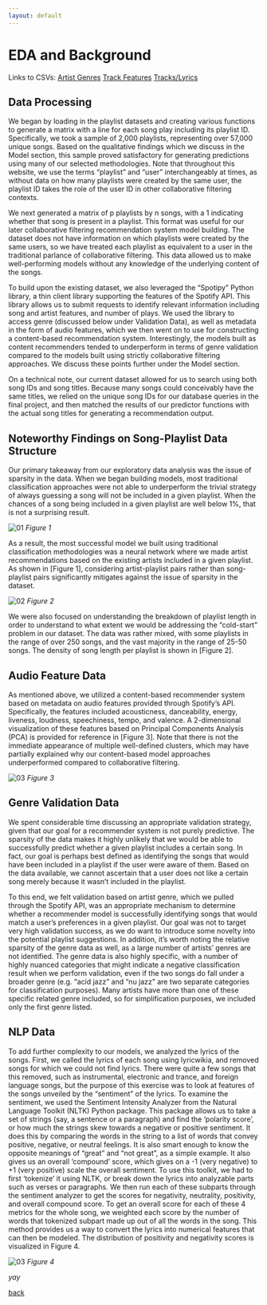 ```yaml
---
layout: default
---
```


# EDA and Background

Links to CSVs:
[Artist Genres](https://drive.google.com/file/d/1ueUMpPDVFPS7Er8Mq9-IqRHMJ2avSqCG/view)
[Track Features](https://drive.google.com/file/d/1OiJ7NGIXmrWXXBNaYoIrPgkMOI2wEDfw/view)
[Tracks/Lyrics](https://drive.google.com/file/d/1l0rTqWhIfQw4Hv8KRySvL6A6mkE2PRIz/view)
<!--<a href="https://drive.google.com/file/d/1ueUMpPDVFPS7Er8Mq9-IqRHMJ2avSqCG/view" class="btn">CSV (Artist Genres)</a>
<a href="https://drive.google.com/file/d/1OiJ7NGIXmrWXXBNaYoIrPgkMOI2wEDfw/view" class="btn">CSV (Track Features)</a>
<a href="https://drive.google.com/file/d/1l0rTqWhIfQw4Hv8KRySvL6A6mkE2PRIz/view" class="btn">CSV (Tracks/Lyrics)</a>
-->

## Data Processing
We began by loading in the playlist datasets and creating various functions to generate a matrix with a line for each song play including its playlist ID. Specifically, we took a sample of 2,000 playlists, representing over 57,000 unique songs. Based on the qualitative findings which we discuss in the Model section, this sample proved satisfactory for generating predictions using many of our selected methodologies. Note that throughout this website, we use the terms “playlist” and “user” interchangeably at times, as without data on how many playlists were created by the same user, the playlist ID takes the role of the user ID in other collaborative filtering contexts.

We next generated a matrix of p playlists by n songs, with a 1 indicating whether that song is present in a playlist. This format was useful for our later collaborative filtering recommendation system model building. The dataset does not have information on which playlists were created by the same users, so we have treated each playlist as equivalent to a user in the traditional parlance of collaborative filtering. This data allowed us to make well-performing models without any knowledge of the underlying content of the songs.

To build upon the existing dataset, we also leveraged the “Spotipy” Python library, a thin client library supporting the features of the Spotify API. This library allows us to submit requests to identify relevant information including song and artist features, and number of plays. We used the library to access genre (discussed below under Validation Data), as well as metadata in the form of audio features, which we then went on to use for constructing a content-based recommendation system. Interestingly, the models built as content recommenders tended to underperform in terms of genre validation compared to the models built using strictly collaborative filtering approaches. We discuss these points further under the Model section.

On a technical note, our current dataset allowed for us to search using both song IDs and song titles. Because many songs could conceivably have the same titles, we relied on the unique song IDs for our database queries in the final project, and then matched the results of our predictor functions with the actual song titles for generating a recommendation output.

## Noteworthy Findings on Song-Playlist Data Structure
Our primary takeaway from our exploratory data analysis was the issue of sparsity in the data. When we began building models, most traditional classification approaches were not able to underperform the trivial strategy of always guessing a song will not be included in a given playlist. When the chances of a song being included in a given playlist are well below 1%, that is not a surprising result.

![01](images/01-song-playlist-pairs.png)
*Figure 1*

As a result, the most successful model we built using traditional classification methodologies was a neural network where we made artist recommendations based on the existing artists included in a given playlist. As shown in [Figure 1], considering artist-playlist pairs rather than song-playlist pairs significantly mitigates against the issue of sparsity in the dataset.

![02](images/02-dist-playlist-length.png)
*Figure 2*

We were also focused on understanding the breakdown of playlist length in order to understand to what extent we would be addressing the “cold-start” problem in our dataset. The data was rather mixed, with some playlists in the range of over 250 songs, and the vast majority in the range of 25-50 songs. The density of song length per playlist is shown in [Figure 2].

## Audio Feature Data
As mentioned above, we utilized a content-based recommender system based on metadata on audio features provided through Spotify’s API. Specifically, the features included acousticness, danceability, energy, liveness, loudness, speechiness, tempo, and valence. A 2-dimensional visualization of these features based on Principal Components Analysis (PCA) is provided for reference in [Figure 3]. Note that there is not the immediate appearance of multiple well-defined clusters, which may have partially explained why our content-based model approaches underperformed compared to collaborative filtering.

![03](images/03-viz-audio-features.png)
*Figure 3*

## Genre Validation Data
We spent considerable time discussing an appropriate validation strategy, given that our goal for a recommender system is not purely predictive. The sparsity of the data makes it highly unlikely that we would be able to successfully predict whether a given playlist includes a certain song. In fact, our goal is perhaps best defined as identifying the songs that would have been included in a playlist if the user were aware of them. Based on the data available, we cannot ascertain that a user does not like a certain song merely because it wasn’t included in the playlist.

To this end, we felt validation based on artist genre, which we pulled through the Spotify API, was an appropriate mechanism to determine whether a recommender model is successfully identifying songs that would match a user’s preferences in a given playlist. Our goal was not to target very high validation success, as we do want to introduce some novelty into the potential playlist suggestions. In addition, it’s worth noting the relative sparsity of the genre data as well, as a large number of artists’ genres are not identified. The genre data is also highly specific, with a number of highly nuanced categories that might indicate a negative classification result when we perform validation, even if the two songs do fall under a broader genre (e.g. “acid jazz” and “nu jazz” are two separate categories for classification purposes). Many artists have more than one of these specific related genre included, so for simplification purposes, we included only the first genre listed.

## NLP Data
To add further complexity to our models, we analyzed the lyrics of the songs. First, we called the lyrics of each song using lyricwikia, and removed songs for which we could not find lyrics. There were quite a few songs that this removed, such as instrumental, electronic and trance, and foreign language songs, but the purpose of this exercise was to look at features of the songs unveiled by the “sentiment” of the lyrics. To examine the sentiment, we used the Sentiment Intensity Analyzer from the Natural Language Toolkit (NLTK) Python package. This package allows us to take a set of strings (say, a sentence or a paragraph) and find the ‘polarity score’, or how much the strings skew towards a negative or positive sentiment. It does this by comparing the words in the string to a list of words that convey positive, negative, or neutral feelings. It is also smart enough to know the opposite meanings of “great” and “not great”, as a simple example. It also gives us an overall ‘compound’ score, which gives on a -1 (very negative) to +1 (very positive) scale the overall sentiment. To use this toolkit, we had to first ‘tokenize’ it using NLTK, or break down the lyrics into analyzable parts such as verses or paragraphs. We then run each of these subparts through the sentiment analyzer to get the scores for negativity, neutrality, positivity, and overall compound score. To get an overall score for each of these 4 metrics for the whole song, we weighted each score by the number of words that tokenized subpart made up out of all the words in the song. This method provides us a way to convert the lyrics into numerical features that can then be modeled. The distribution of positivity and negativity scores is visualized in Figure 4.

![03](images/032-nlp.png)
*Figure 4*

_yay_

[back](./)
